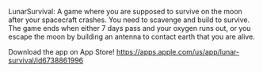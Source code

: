 LunarSurvival: A game where you are supposed to survive on the moon after your spacecraft crashes. You need to scavenge and build to survive. The game ends when either 7 days pass and your oxygen runs out, or you escape the moon by building an antenna to contact earth that you are alive.

Download the app on App Store! https://apps.apple.com/us/app/lunar-survival/id6738861996
